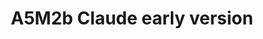 ---
layout: product
title: "A5M2b Claude early version"
price: "4600" 
desc: "Plastična maketa"
img_path: "/assets/img/CP72008.webp"
brand: "Clear Prop"
available: false
special_offer: false
new: false
soon: false
cat: "010000"
subcat: "014300"
subsubcat: "00"
sifra: "CP72008"
popular: false
---